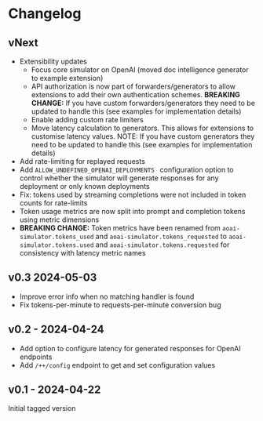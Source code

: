 # Changelog

## vNext

- Extensibility updates
  - Focus core simulator on OpenAI (moved doc intelligence generator to example extension)
  - API authorization is now part of forwarders/generators to allow extensions to add their own authentication schemes. **BREAKING CHANGE:** If you have custom forwarders/generators they need to be updated to handle this (see examples for implementation details)
  - Enable adding custom rate limiters
  - Move latency calculation to generators. This allows for extensions to customise latency values. NOTE: If you have custom generators they need to be updated to handle this (see examples for implementation details)
- Add rate-limiting for replayed requests
- Add `ALLOW_UNDEFINED_OPENAI_DEPLOYMENTS ` configuration option to control whether the simulator will generate responses for any deployment or only known deployments
- Fix: tokens used by streaming completions were not included in token counts for rate-limits
- Token usage metrics are now split into prompt and completion tokens using metric dimensions
- **BREAKING CHANGE:** Token metrics have been renamed from `aoai-simulator.tokens_used` and `aoai-simulator.tokens_requested` to `aoai-simulator.tokens.used` and `aoai-simulator.tokens.requested` for consistency with latency metric names

## v0.3 2024-05-03

- Improve error info when no matching handler is found
- Fix tokens-per-minute to requests-per-minute conversion bug

## v0.2 - 2024-04-24

- Add option to configure latency for generated responses for OpenAI endpoints
- Add `/++/config` endpoint to get and set configuration values

## v0.1 - 2024-04-22

Initial tagged version